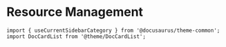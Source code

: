 # Resource Management

```mdx-code-block
import { useCurrentSidebarCategory } from '@docusaurus/theme-common';
import DocCardList from '@theme/DocCardList';
```

<DocCardList items={useCurrentSidebarCategory().items}/>
